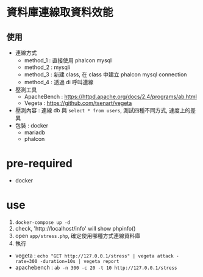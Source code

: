# 資料庫連線取資料效能

## 使用
- 連線方式
  - method_1 : 直接使用 phalcon mysql
  - method_2 : mysqli
  - method_3 : 新建 class, 在 class 中建立 phalcon mysql connection
  - method_4 : 透過 di 呼叫連線
- 壓測工具
  - ApacheBench : https://httpd.apache.org/docs/2.4/programs/ab.html
  - Vegeta : https://github.com/tsenart/vegeta
- 壓測內容 : 連線 db 與 `select * from users`, 測試四種不同方式, 速度上的差異
- 包裝 : docker 
  - mariadb
  - phalcon

# pre-required

- docker

# use
1. `docker-compose up -d`
2. check, 'http://localhost/info' will show phpinfo()
3. open `app/stress.php`, 確定使用哪種方式連線資料庫
4. 執行 
  - vegeta : `echo "GET http://127.0.0.1/stress" | vegeta attack -rate=300 -duration=10s | vegeta report`
  - apachebench : `ab -n 300 -c 20 -t 10 http://127.0.0.1/stress`